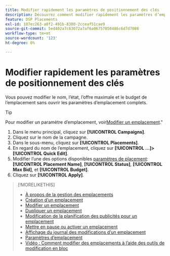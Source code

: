 ```yaml
---
title: Modifier rapidement les paramètres de positionnement des clés
description: Découvrez comment modifier rapidement les paramètres d’emplacement clés.
feature: DSP Placements
exl-id: 107ec263-a0f2-491b-8380-2cceaf51cae9
source-git-commit: 5ed402a7c83072a7af6a06757050486c6d7d7080
workflow-type: tm+mt
source-wordcount: '123'
ht-degree: 0%

---
```


# Modifier rapidement les paramètres de positionnement des clés

<!-- Some placements don't have this option. Clarify which placement types aren't eligible -- is it PG placements, or all placements using private inventory? And anything else? -->

Vous pouvez modifier le nom, l’état, l’offre maximale et le budget de l’emplacement sans ouvrir les paramètres d’emplacement complets.

>[!TIP]
>
> Pour modifier un paramètre d’emplacement, voir[Modifier un emplacement](/help/dsp/campaign-management/placements/placement-edit.md).&quot;

1. Dans le menu principal, cliquez sur **[!UICONTROL Campaigns]**.
1. Cliquez sur le nom de la campagne.
1. Dans le sous-menu, cliquez sur **[!UICONTROL Placements]**.
1. En regard du nom de l’emplacement, cliquez sur  **[!UICONTROL ...]>[!UICONTROL Quick Edit]**.
1. Modifier l’une des options disponibles [paramètres de placement](placement-settings.md):  **[!UICONTROL Placement Name]**, **[!UICONTROL Status]**, **[!UICONTROL Max Bid]**, et **[!UICONTROL Budget]**.
1. Cliquez sur **[!UICONTROL Apply]**.

>[!MORELIKETHIS]
>
>* [À propos de la gestion des emplacements](placement-about.md)
>* [Création d’un emplacement](placement-create.md)
>* [Modifier un emplacement](placement-edit.md)
>* [Dupliquer un emplacement](placement-duplicate.md)
>* [Modification de la planification des publicités pour un emplacement](placement-edit-ad-schedule.md)
>* [Mettre en pause ou activer un emplacement](placement-pause-activate.md)
>* [Affichage du journal des modifications d’un emplacement](placement-change-log.md)
>* [Paramètres d’emplacement](placement-settings.md)
>* [Vidéo : Comment modifier des emplacements à l’aide des outils de modification en bloc](https://experienceleague.adobe.com/docs/advertising-cloud-learn/tutorials/dsp/bulk-edit-placement-tools.html)

